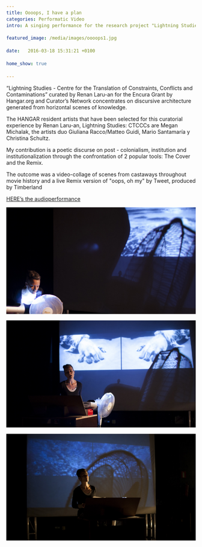 ```yaml
---
title: Oooops, I have a plan
categories: Performatic Video 
intro: A singing performance for the research project "Lightning Studies - CTCCC" curated by Renan Laru-an for the Encura Grant by Hangar.org and Curator’s Network.

featured_image: /media/images/oooops1.jpg

date:   2016-03-18 15:31:21 +0100

home_show: true

---
```


“Lightning Studies - Centre for the Translation of Constraints, Conflicts and Contaminations” curated by Renan Laru-an for the Encura Grant by Hangar.org and Curator’s Network concentrates on discursive architecture generated from horizontal scenes of knowledge.  

The HANGAR resident artists that have been selected for this curatorial experience by Renan Laru-an, Lightning Studies: CTCCCs are Megan Michalak, the artists duo Giuliana Racco/Matteo Guidi, Mario Santamaría y Christina Schultz.

My contribution is a poetic discurse on post - colonialism, institution and institutionalization through the confrontation of 2 popular tools: The Cover and the Remix.

The outcome was a video-collage of scenes from castaways throughout movie history and a live Remix version of "oops, oh my" by Tweet, produced by Timberland

[HERE’s the audioperformance](https://soundcloud.com/mssschultz/oooops-i-have-a-plan)  
  
![image](/media/images/oops3.jpg)
  
![image](/media/images/ooops4.jpg)  
  
![image](/media/images/oooops2.jpg)

